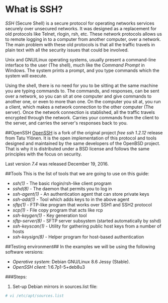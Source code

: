 # What is SSH? 

*SSH* (Secure Shell) is a secure protocol for operating networks services securely over unsecured 
networks. It was designed as a replacement for old protocols like Telnet, rlogin, rsh, etc.
These network protocols allows us to remote logging in to a computer from another computer, over a network.
The main problem with these old protocols is that all the traffic travels in plain text with all the security 
issues that could be involved.

Unix and GNU/Linux operating systems, usually present a command-line interface to the user (The shell), 
much like the *Command Prompt* in Windows. The system prints a prompt, and you type commands which the 
system will execute.

Using the shell, there is no need for you to be sitting at the same machine you are typing 
commands to. The commands, and responses, can be sent over a network, so you can sit at one computer and 
give commands to another one, or even to more than one. On the computer you sit at, you run a client, 
which makes a network connection to the other computer (The server). 
Once the network connection is stablished, all the traffic travels encrypted through the network. Carries your 
commands from the client to the server, and carries the server's responses back to you.

##OpenSSH
[OpenSSH](https://www.openssh.com/ "OpenSSH") is a fork of the original project *free ssh 1.2.12* release from 
Tatu Ylönen. It is the open implementation of this protocol and tools designed and maintained by the same developers 
of the OpenBSD project. That is why it is distributed under a BSD license and follows the same principles with the 
focus on security.

Last version *7.4* was released December 19, 2016.

##Tools
This is the list of tools that we are going to use on this guide:

- *ssh(1)* - The basic rlogin/rsh-like client program
- *sshd(8)* - The daemon that permits you to log in
- *ssh-agent(1)* - An authentication agent that can store private keys
- *ssh-add(1)* - Tool which adds keys to in the above agent
- *sftp(1)* - FTP-like program that works over SSH1 and SSH2 protocol
- *scp(1)* - File copy program that acts like rcp
- *ssh-keygen(1)* - Key generation tool
- *sftp-server(8)* - SFTP server subsystem (started automatically by sshd)
- *ssh-keyscan(1)* - Utility for gathering public host keys from a number of hosts
- *ssh-keysign(8)* - Helper program for host-based authentication

##Testing environment##
In the examples we will be using the following software versions:
- *Operative system*: Debian GNU/Linux 8.6 Jessy (Stable).
- *OpenSSH client*: 1:6.7p1-5+deb8u3

###Steps:

1. Set-up Debian mirrors in sources.list file:
```bash
# vi /etc/apt/sources.list
```
